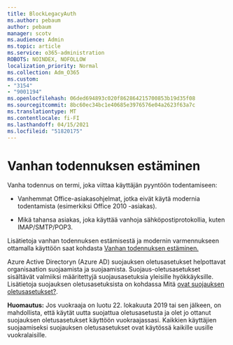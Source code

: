 ```yaml
---
title: BlockLegacyAuth
ms.author: pebaum
author: pebaum
manager: scotv
ms.audience: Admin
ms.topic: article
ms.service: o365-administration
ROBOTS: NOINDEX, NOFOLLOW
localization_priority: Normal
ms.collection: Adm_O365
ms.custom:
- "3154"
- "9001194"
ms.openlocfilehash: 06ded694893c020f862864215700853b19d35f08
ms.sourcegitcommit: 8bc60ec34bc1e40685e3976576e04a2623f63a7c
ms.translationtype: MT
ms.contentlocale: fi-FI
ms.lasthandoff: 04/15/2021
ms.locfileid: "51820175"
---
```

# <a name="blocking-legacy-authentication"></a>Vanhan todennuksen estäminen

Vanha todennus on termi, joka viittaa käyttäjän pyyntöön todentamiseen:

- Vanhemmat Office-asiakasohjelmat, jotka eivät käytä modernia todentamista (esimerkiksi Office 2010 -asiakas).

- Mikä tahansa asiakas, joka käyttää vanhoja sähköpostiprotokollia, kuten IMAP/SMTP/POP3.

Lisätietoja vanhan todennuksen estämisestä ja modernin varmennukseen ottamalla käyttöön saat kohdasta [Vanhan todennuksen estäminen.](https://docs.microsoft.com/azure/active-directory/conditional-access/concept-conditional-access-block-legacy-authentication)

Azure Active Directoryn (Azure AD) suojauksen oletusasetukset helpottavat organisaation suojaamista ja suojaamista. Suojaus-oletusasetukset sisältävät valmiiksi määritettyjä suojausasetuksia yleisille hyökkäyksille.
Lisätietoja suojauksen oletusasetuksista on kohdassa Mitä [ovat suojauksen oletusasetukset?](https://docs.microsoft.com/azure/active-directory/fundamentals/concept-fundamentals-security-defaults). 

**Huomautus:** Jos vuokraaja on luotu 22. lokakuuta 2019 tai sen jälkeen, on mahdollista, että käytät uutta suojattua oletusasetusta ja olet jo ottanut suojauksen oletusasetukset käyttöön vuokraajassasi.  Kaikkien käyttäjien suojaamiseksi suojauksen oletusasetukset ovat käytössä kaikille uusille vuokralaisille.
